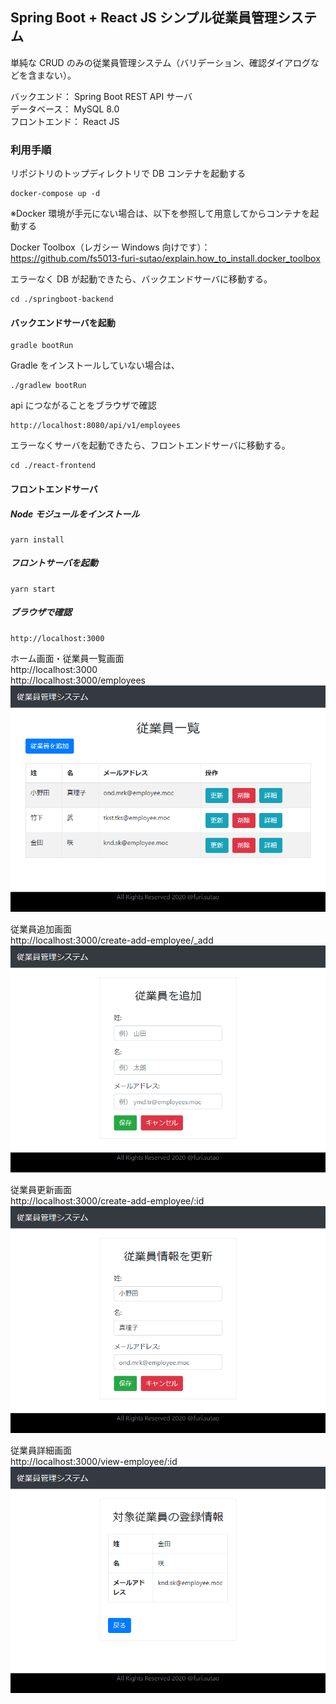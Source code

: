 ## Spring Boot + React JS シンプル従業員管理システム  
単純な CRUD のみの従業員管理システム（バリデーション、確認ダイアログなどを含まない）。

バックエンド： Spring Boot REST API サーバ  
データベース： MySQL 8.0  
フロントエンド： React JS  

### 利用手順
リポジトリのトップディレクトリで DB コンテナを起動する
```console
docker-compose up -d
```

※Docker 環境が手元にない場合は、以下を参照して用意してからコンテナを起動する

Docker Toolbox（レガシー Windows 向けです）：  
https://github.com/fs5013-furi-sutao/explain.how_to_install.docker_toolbox

エラーなく DB が起動できたら、バックエンドサーバに移動する。
```console
cd ./springboot-backend
```

#### バックエンドサーバを起動
```console
gradle bootRun
```

Gradle をインストールしていない場合は、
```console
./gradlew bootRun
```

api につながることをブラウザで確認
```
http://localhost:8080/api/v1/employees
```

エラーなくサーバを起動できたら、フロントエンドサーバに移動する。
```console
cd ./react-frontend
```

#### フロントエンドサーバ

##### Node モジュールをインストール
```console
yarn install
```

##### フロントサーバを起動
```console
yarn start
```

##### ブラウザで確認
```
http://localhost:3000
```

ホーム画面・従業員一覧画面  
http://localhost:3000  
http://localhost:3000/employees
![従業員一覧画面](./screen_capture/employees_list.png)

従業員追加画面  
http://localhost:3000/create-add-employee/_add
![従業員一覧画面](./screen_capture/add_employee.png)

従業員更新画面  
http://localhost:3000/create-add-employee/:id
![従業員更新画面](./screen_capture/update_employee.png)

従業員詳細画面  
http://localhost:3000/view-employee/:id
![従業員更新画面](./screen_capture/employee_detail.png)
